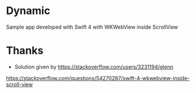# Dynamic
Sample app developed with Swift 4 with WKWebView inside ScrollView

# Thanks
- Solution given by https://stackoverflow.com/users/3231194/glenn

https://stackoverflow.com/questions/54270287/swift-4-wkwebview-inside-scroll-view

